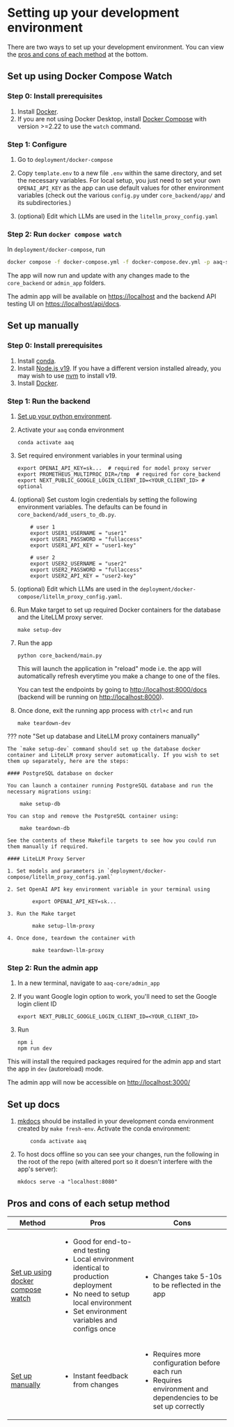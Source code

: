 # Setting up your development environment

There are two ways to set up your development environment. You can view the [pros and
cons of each method](#pros-and-cons-of-each-setup-method) at the bottom.

## Set up using Docker Compose Watch

### Step 0: Install prerequisites

1. Install [Docker](https://docs.docker.com/get-docker/).
2. If you are not using Docker Desktop, install [Docker Compose](https://docs.docker.com/compose/install/) with version \>=2.22 to use the `watch` command.

### Step 1: Configure

1. Go to `deployment/docker-compose`

2. Copy `template.env` to a new file `.env` within the same directory, and set the
   necessary variables. For local setup, you just need to set your own `OPENAI_API_KEY`
   as the app can use default values for other environment variables (check out the various
   `config.py` under `core_backend/app/` and its subdirectories.)

3. (optional) Edit which LLMs are used in the `litellm_proxy_config.yaml`

### Step 2: Run `docker compose watch`

In `deployment/docker-compose`, run

```bash
docker compose -f docker-compose.yml -f docker-compose.dev.yml -p aaq-stack watch
```

The app will now run and update with any changes made to the `core_backend` or `admin_app` folders.

The admin app will be available on [https://localhost](https://localhost) and the backend API testing UI on [https://localhost/api/docs](https://localhost/api/docs).

## Set up manually

### Step 0: Install prerequisites

1. Install
   [conda](https://docs.conda.io/projects/conda/en/latest/user-guide/install/index.html).
2. Install [Node.js v19](https://nodejs.org/en/download). If you have a different
   version installed already, you may wish to use [nvm](https://github.com/nvm-sh/nvm)
   to install v19.
3. Install [Docker](https://docs.docker.com/get-docker/).

### Step 1: Run the backend

1.  [Set up your python environment](contributing.md#setup-your-virtual-python-environment).

2.  Activate your `aaq` conda environment

        conda activate aaq

3.  Set required environment variables in your terminal using

        export OPENAI_API_KEY=sk...  # required for model proxy server
        export PROMETHEUS_MULTIPROC_DIR=/tmp  # required for core_backend
        export NEXT_PUBLIC_GOOGLE_LOGIN_CLIENT_ID=<YOUR_CLIENT_ID> # optional

4.  (optional) Set custom login credentials by setting the following environment variables. The defaults
    can be found in `core_backend/add_users_to_db.py`.

            # user 1
            export USER1_USERNAME = "user1"
            export USER1_PASSWORD = "fullaccess"
            export USER1_API_KEY = "user1-key"

            # user 2
            export USER2_USERNAME = "user2"
            export USER2_PASSWORD = "fullaccess"
            export USER2_API_KEY = "user2-key"

5.  (optional) Edit which LLMs are used in the `deployment/docker-compose/litellm_proxy_config.yaml`.

6.  Run Make target to set up required Docker containers for the database and the LiteLLM proxy server.

        make setup-dev

7.  Run the app

        python core_backend/main.py

    This will launch the application in "reload" mode i.e. the app will automatically
    refresh everytime you make a change to one of the files.

    You can test the endpoints by going to [http://localhost:8000/docs](http://localhost:8000/docs) (backend will be running on [http://localhost:8000](http://localhost:8000)).

8.  Once done, exit the running app process with `ctrl+c` and run

        make teardown-dev

??? note "Set up database and LiteLLM proxy containers manually"

    The `make setup-dev` command should set up the database docker container and LiteLLM proxy server automatically. If you wish to set them up separately, here are the steps:

    #### PostgreSQL database on docker

    You can launch a container running PostgreSQL database and run the necessary migrations using:

        make setup-db

    You can stop and remove the PostgreSQL container using:

        make teardown-db

    See the contents of these Makefile targets to see how you could run them manually if required.

    #### LiteLLM Proxy Server

    1. Set models and parameters in `deployment/docker-compose/litellm_proxy_config.yaml`

    2. Set OpenAI API key environment variable in your terminal using

            export OPENAI_API_KEY=sk...

    3. Run the Make target

            make setup-llm-proxy

    4. Once done, teardown the container with

            make teardown-llm-proxy

### Step 2: Run the admin app

1.  In a new terminal, navigate to `aaq-core/admin_app`
2.  If you want Google login option to work, you'll need to set the Google login client ID

        export NEXT_PUBLIC_GOOGLE_LOGIN_CLIENT_ID=<YOUR_CLIENT_ID>

3.  Run

        npm i
        npm run dev

This will install the required packages required for the admin app and start the app in `dev` (autoreload) mode.

The admin app will now be accessible on [http://localhost:3000/](http://localhost:3000/)

## Set up docs

1.  [mkdocs](https://www.mkdocs.org/user-guide/installation/) should be installed in your
    development conda environment created by `make fresh-env`. Activate the conda environment:

            conda activate aaq

2.  To host docs offline so you can see your changes, run the following in the root of the repo (with altered port so it doesn't interfere with the app's server):

        mkdocs serve -a "localhost:8080"

## Pros and cons of each setup method

| Method                                                                  | Pros                                                                                                                                                                                                     | Cons                                                                                                                              |
| ----------------------------------------------------------------------- | -------------------------------------------------------------------------------------------------------------------------------------------------------------------------------------------------------- | --------------------------------------------------------------------------------------------------------------------------------- |
| [Set up using docker compose watch](#set-up-using-docker-compose-watch) | <ul><li>Good for end-to-end testing</li><li>Local environment identical to production deployment</li><li>No need to setup local environment</li><li>Set environment variables and configs once</li></ul> | <ul><li>Changes take 5-10s to be reflected in the app</li></ul>                                                                   |
| [Set up manually](#set-up-manually)                                     | <ul><li>Instant feedback from changes</li></ul>                                                                                                                                                          | <ul><li>Requires more configuration before each run</li><li>Requires environment and dependencies to be set up correctly</li><ul> |
